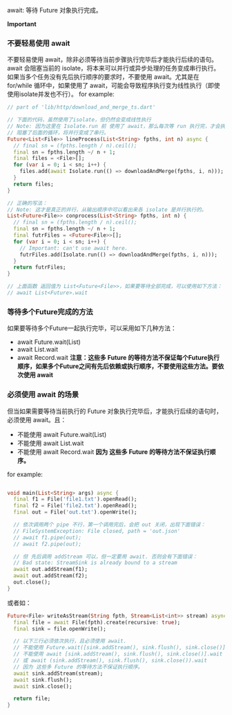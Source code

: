 await: 等待 Future 对象执行完成。

**Important**
### 不要轻易使用 await
不要轻易使用 await，除非必须等待当前步骤执行完毕后才能执行后续的语句。
await 会阻塞当前的 isolate，将本来可以并行或异步处理的任务变成串行执行。
如果当多个任务没有先后执行顺序的要求时，不要使用 await。尤其是在 for/while 循环中，如果使用了 await，可能会导致程序执行变为线性执行（即使使用isolate并发也不行）。
for example:

```dart
// part of 'lib/http/download_and_merge_ts.dart'

// 下面的代码，虽然使用了isolate，但仍然会变成线性执行
// Note: 因为这里在 Isolate.run 前 使用了 await，那么每次等 run 执行完，才会执行下一个迭代，
// 阻塞了后面的循环，将并行变成了串行。
Future<List<File>> lineProcess(List<String> fpths, int n) async {
  // final sn = (fpths.length / n).ceil();
  final sn = fpths.length ~/ n + 1;
  final files = <File>[];
  for (var i = 0; i < sn; i++) {
    files.add(await Isolate.run(() => downloadAndMerge(fpths, i, n)));
  }
  return files;
}

// 正确的写法：
// Note: 这才是真正的并行，从输出顺序中可以看出来各 isolate 是并行执行的。
List<Future<File>> conprocess(List<String> fpths, int n) {
  // final sn = (fpths.length / n).ceil();
  final sn = fpths.length ~/ n + 1;
  final futrFiles = <Future<File>>[];
  for (var i = 0; i < sn; i++) {
    // Important: can't use await here.
    futrFiles.add(Isolate.run(() => downloadAndMerge(fpths, i, n)));
  }
  return futrFiles;
}

// 上面函数 返回值为 List<Future<File>>，如果要等待全部完成，可以使用如下方法：
// await List<Future>.wait

```

### 等待多个Future完成的方法
如果要等待多个Future一起执行完毕，可以采用如下几种方法：
- await Future.wait(List<Future>)
- await List<Future>.wait
- await Record<Future>.wait
**注意：这些多 Future 的等待方法不保证每个Future执行顺序，如果多个Future之间有先后依赖或执行顺序，不要使用这些方法。要依次使用 await**

### 必须使用 await 的场景
但当如果需要等待当前执行的 Future 对象执行完毕后，才能执行后续的语句时，必须使用 await。且：
- 不能使用 await Future.wait(List<Future>)
- 不能使用 await List<Future>.wait
- 不能使用 await Record<Future>.wait
**因为 这些多 Future 的等待方法不保证执行顺序。**
  
for example:

```dart

void main(List<String> args) async {
  final f1 = File('file1.txt').openRead();
  final f2 = File('file2.txt').openRead();
  final out = File('out.txt').openWrite();

  // 依次调用两个 pipe 不行，第一个调用完后，会把 out 关闭，出现下面错误：
  // FileSystemException: File closed, path = 'out.json'
  // await f1.pipe(out);
  // await f2.pipe(out);

  // 但 先后调用 addStream 可以，但一定要用 await. 否则会有下面错误：
  // Bad state: StreamSink is already bound to a stream
  await out.addStream(f1);
  await out.addStream(f2);
  out.close();
}
```
或者如：
```dart
Future<File> writeAsStream(String fpth, Stream<List<int>> stream) async {
  final file = await File(fpth).create(recursive: true);
  final sink = file.openWrite();

  // 以下三行必须依次执行，且必须使用 await. 
  // 不能使用 Future.wait([sink.addStream(), sink.flush(), sink.close()])
  // 不能使用 await [sink.addStream(), sink.flush(), sink.close()].wait
  // 或 await (sink.addStream(), sink.flush(), sink.close()).wait
  // 因为 这些多 Future 的等待方法不保证执行顺序。
  await sink.addStream(stream);
  await sink.flush();
  await sink.close();

  return file;
}
```